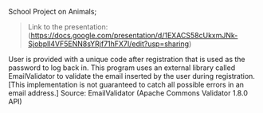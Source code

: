School Project on Animals; 
> Link to the presentation: (https://docs.google.com/presentation/d/1EXACS58cUkxmJNk-Sjobpll4VF5ENN8sYRjf71hFX7I/edit?usp=sharing)

User is provided with a unique code after registration that is used as the password to log back in.
This program uses an external library called EmailValidator to validate the email inserted by the user during registration.
[This implementation is not guaranteed to catch all possible errors in an email address.]
Source: 
EmailValidator (Apache Commons Validator 1.8.0 API) 
